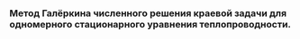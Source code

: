 ### Метод Галёркина численного решения краевой задачи для одномерного стационарного уравнения теплопроводности.

